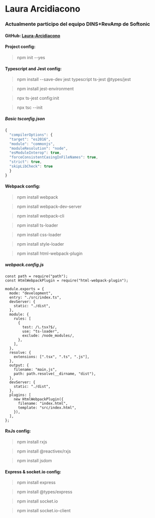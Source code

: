# Laura Arcidiacono

### Actualmente participo del equipo DINS+RevAmp de Softonic

#### GitHub: [Laura-Arcidiacono](https://github.com/Laura-Arcidiacono)

#### Project config:

> npm init --yes

#### Typescript and Jest config:

> npm install --save-dev jest typescript ts-jest @types/jest

> npm install jest-environment

> npx ts-jest config:init

> npx tsc --init

##### Basic tsconfig.json

```js
{
  "compilerOptions": {
  "target": "es2016",
  "module": "commonjs",
  "moduleResolution": "node",
  "esModuleInterop": true,
  "forceConsistentCasingInFileNames": true,
  "strict": true,
  "skipLibCheck": true
  }
}
```

#### Webpack config:

> npm install webpack

> npm install webpack-dev-server

> npm install webpack-cli

> npm install ts-loader

> npm install css-loader

> npm install style-loader

> npm install html-webpack-plugin

##### webpack.config.js

```jss
const path = require("path");
const HtmlWebpackPlugin = require("html-webpack-plugin");

module.exports = {
  mode: "development",
  entry: "./src/index.ts",
  devServer: {
    static: "./dist",
  },
  module: {
    rules: [
      {
        test: /\.tsx?$/,
        use: "ts-loader",
        exclude: /node_modules/,
      },
    ],
  },
  resolve: {
    extensions: [".tsx", ".ts", ".js"],
  },
  output: {
    filename: "main.js",
    path: path.resolve(__dirname, "dist"),
  },
  devServer: {
    static: "./dist",
  },
  plugins: [
    new HtmlWebpackPlugin({
      filename: "index.html",
      template: "src/index.html",
    }),
  ],
};
```

#### RxJs config:

> npm install rxjs

> npm install @reactivex/rxjs

> npm install jsdom


#### Express & socket.io config:

> npm install express

> npm install @types/express

> npm install socket.io

> npm install socket.io-client